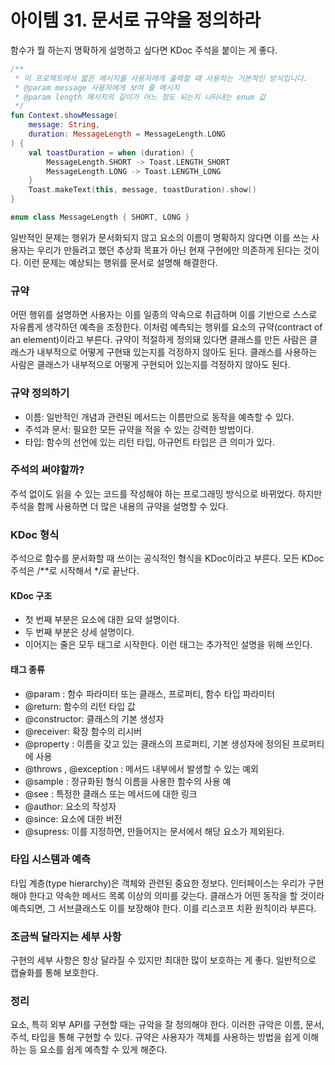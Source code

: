 아이템 31. 문서로 규약을 정의하라
=========================
함수가 뭘 하는지 명확하게 설명하고 싶다면 KDoc 주석을 붙이는 게 좋다.

```kotlin
/**
 * 이 프로젝트에서 짧은 메시지를 사용자에게 출력할 때 사용하는 기본적인 방식입니다.
 * @param message 사용자에게 보여 줄 메시지
 * @param length 메시지의 길이가 어느 정도 되는지 나타내는 enum 값
 */
fun Context.showMessage(
    message: String,
    duration: MessageLength = MessageLength.LONG
) {
    val toastDuration = when (duration) {
        MessageLength.SHORT -> Toast.LENGTH_SHORT
        MessageLength.LONG -> Toast.LENGTH_LONG
    }
    Toast.makeText(this, message, toastDuration).show()
}

enum class MessageLength { SHORT, LONG }
```

일반적인 문제는 행위가 문서화되지 않고 요소의 이름이 명확하지 않다면 이를 쓰는 사용자는 우리가 만들려고 했던 추상화 목표가 아닌 현재 구현에만 의존하게 된다는 것이다. 이런 문제는 예상되는 행위를 문서로 설명해 해결한다.

### 규약
어떤 행위를 설명하면 사용자는 이를 일종의 약속으로 취급하며 이를 기반으로 스스로 자유롭게 생각하던 예측을 조정한다. 이처럼 예측되는 행위를 요소의 규약(contract of an element)이라고 부른다.
규약이 적절하게 정의돼 있다면 클래스를 만든 사람은 클래스가 내부적으로 어떻게 구현돼 있는지를 걱정하지 않아도 된다. 클래스를 사용하는 사람은 클래스가 내부적으로 어떻게 구현되어 있는지를 걱정하지 않아도 된다.

### 규약 정의하기
* 이름: 일반적인 개념과 관련된 메서드는 이름만으로 동작을 예측할 수 있다.
* 주석과 문서: 필요한 모든 규약을 적을 수 있는 강력한 방법이다.
* 타입: 함수의 선언에 있는 리턴 타입, 아규먼트 타입은 큰 의미가 있다.

### 주석의 써야할까?
주석 없이도 읽을 수 있는 코드를 작성해야 하는 프로그래밍 방식으로 바뀌었다. 하지만 주석을 함께 사용하면 더 많은 내용의 규약을 설명할 수 있다.

### KDoc 형식
주석으로 함수를 문서화할 때 쓰이는 공식적인 형식을 KDoc이라고 부른다. 모든 KDoc 주석은 /**로 시작해서 */로 끝난다.

#### KDoc 구조
* 첫 번째 부분은 요소에 대한 요약 설명이다.
* 두 번째 부분은 상세 설명이다.
* 이어지는 줄은 모두 태그로 시작한다. 이런 태그는 추가적인 설명을 위해 쓰인다.

#### 태그 종류
* @param <name>: 함수 파라미터 또는 클래스, 프로퍼티, 함수 타입 파라미터
* @return: 함수의 리턴 타입 값
* @constructor: 클래스의 기본 생성자
* @receiver: 확장 함수의 리시버
* @property <name>: 이름을 갖고 있는 클래스의 프로퍼티, 기본 생성자에 정의된 프로퍼티에 사용
* @throws <class>, @exception <class>: 메서드 내부에서 발생할 수 있는 예외
* @sample <identifier>: 정규화된 형식 이름을 사용한 함수의 사용 예
* @see <identifier>: 특정한 클래스 또는 메서드에 대한 링크
* @author: 요소의 작성자
* @since: 요소에 대한 버전
* @supress: 이를 지정하면, 만들어지는 문서에서 해당 요소가 제외된다.

### 타입 시스템과 예측
타입 계층(type hierarchy)은 객체와 관련된 중요한 정보다. 인터페이스는 우리가 구현해야 한다고 약속한 메서드 목록 이상의 의미를 갖는다.
클래스가 어떤 동작을 할 것이라 예측되면, 그 서브클래스도 이를 보장해야 한다. 이를 리스코프 치환 원칙이라 부른다.

### 조금씩 달라지는 세부 사항
구현의 세부 사항은 항상 달라질 수 있지만 최대한 많이 보호하는 게 좋다. 일반적으로 캡슐화를 통해 보호한다.

### 정리
요소, 특히 외부 API를 구현할 때는 규악을 잘 정의해야 한다. 이러한 규악은 이름, 문서, 주석, 타입을 통해 구현할 수 있다.
규약은 사용자가 객체를 사용하는 방법을 쉽게 이해하는 등 요소를 쉽게 예측할 수 있게 해준다.
